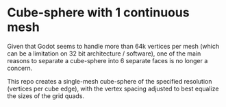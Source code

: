 # Cube-sphere with 1 continuous mesh

Given that Godot seems to handle more than 64k vertices per mesh (which can be a limitation on 32 bit architecture / software), one of the main reasons to separate a cube-sphere into 6 separate faces is no longer a concern.

This repo creates a single-mesh cube-sphere of the specified resolution (vertices per cube edge), with the vertex spacing adjusted to best equalize the sizes of the grid quads.
